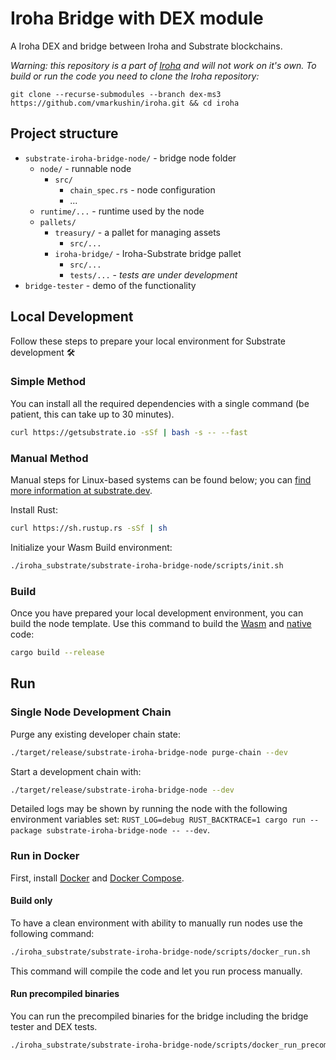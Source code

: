 # Iroha Bridge with DEX module

A Iroha DEX and bridge between Iroha and Substrate blockchains.

_Warning: this repository is a part of [Iroha](https://github.com/vmarkushin/iroha/tree/dex-ms3) and will not work on it's own. To build or run the code you need to clone the Iroha repository:_
```
git clone --recurse-submodules --branch dex-ms3 https://github.com/vmarkushin/iroha.git && cd iroha
```

## Project structure

- `substrate-iroha-bridge-node/` - bridge node folder
    - `node/` - runnable node
        - `src/`
            - `chain_spec.rs` - node configuration
            - ...
    - `runtime/...` - runtime used by the node
    - `pallets/`
        - `treasury/` - a pallet for managing assets
            - `src/...`
        - `iroha-bridge/` - Iroha-Substrate bridge pallet
            - `src/...`
            - `tests/...` - _tests are under development_
- `bridge-tester` - demo of the functionality

## Local Development

Follow these steps to prepare your local environment for Substrate development :hammer_and_wrench:

### Simple Method

You can install all the required dependencies with a single command (be patient, this can take up
to 30 minutes).

```bash
curl https://getsubstrate.io -sSf | bash -s -- --fast
```

### Manual Method

Manual steps for Linux-based systems can be found below; you can
[find more information at substrate.dev](https://substrate.dev/docs/en/knowledgebase/getting-started/#manual-installation).

Install Rust:

```bash
curl https://sh.rustup.rs -sSf | sh
```

Initialize your Wasm Build environment:

```bash
./iroha_substrate/substrate-iroha-bridge-node/scripts/init.sh
```

### Build

Once you have prepared your local development environment, you can build the node template. Use this
command to build the [Wasm](https://substrate.dev/docs/en/knowledgebase/advanced/executor#wasm-execution)
and [native](https://substrate.dev/docs/en/knowledgebase/advanced/executor#native-execution) code:

```bash
cargo build --release
```

## Run

### Single Node Development Chain

Purge any existing developer chain state:

```bash
./target/release/substrate-iroha-bridge-node purge-chain --dev
```

Start a development chain with:

```bash
./target/release/substrate-iroha-bridge-node --dev
```

Detailed logs may be shown by running the node with the following environment variables set:
`RUST_LOG=debug RUST_BACKTRACE=1 cargo run --package substrate-iroha-bridge-node -- --dev`.

### Run in Docker

First, install [Docker](https://docs.docker.com/get-docker/) and
[Docker Compose](https://docs.docker.com/compose/install/).

#### Build only

To have a clean environment with ability to manually run nodes use the following command:

```bash
./iroha_substrate/substrate-iroha-bridge-node/scripts/docker_run.sh
```

This command will compile the code and let you run process manually.

#### Run precompiled binaries

You can run the precompiled binaries for the bridge including the bridge tester and DEX tests.

```bash
./iroha_substrate/substrate-iroha-bridge-node/scripts/docker_run_precompiled.sh
```

